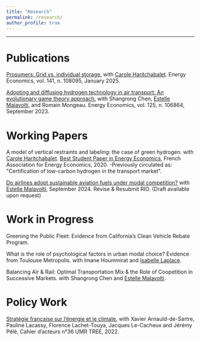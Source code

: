 ```yaml
---
title: "Research"
permalink: /research/
author_profile: true
---
```


---

# Publications

[Prosumers: Grid vs. individual storage.](https://doi.org/10.1016/j.eneco.2024.108095) with [Carole Haritchabalet](https://www.tse-fr.eu/fr/people/carole-haritchabalet). Energy Economics, vol. 141, n. 108095, January 2025.

[Adopting and diffusing hydrogen technology in air transport: An evolutionary game theory approach.](https://www.sciencedirect.com/science/article/pii/S0140988323003626#d1e8012) with Shangrong Chen, [Estelle Malavolti](https://www.tse-fr.eu/people/estelle-malavolti), and Romain Mongeau. Energy Economics, vol. 125, n. 106864, September 2023.


# Working Papers

A model of vertical restraints and labeling: the case of green hydrogen. with [Carole Haritchabalet](https://www.tse-fr.eu/fr/people/carole-haritchabalet). [Best Student Paper in Energy Economics](https://www.faee.fr/fr/51-prix-de-l-aee.html#/awards/2020), French Association for Energy Economics, 2020. -Previously circulated as: "Certification of low-carbon hydrogen in the transport market". 

[Do airlines adopt sustainable aviation fuels under modal competition?](https://chairetravel.enac.fr/wp-content/uploads/2025/02/Sai-Bravo.pdf) with [Estelle Malavolti](https://www.tse-fr.eu/people/estelle-malavolti), September 2024. Revise & Resubmit RIO. (Draft available upon request)
      

# Work in Progress

Greening the Public Fleet: Evidence from California’s Clean Vehicle Rebate Program. 

What is the role of psychological factors in urban modal choice? Evidence from Toulouse Metropolis. with Imane Hoummirat and [Isabelle Laplace](https://cv.hal.science/isabelle-laplace). 

Balancing Air & Rail: Optimal Transportation Mix & the Role of Coopetition in Successive Markets. with Shangrong Chen and [Estelle Malavolti](https://www.tse-fr.eu/people/estelle-malavolti).



# Policy Work

[Stratégie française sur l’énergie et le climate.](https://archivephase1.concertation-strategie-energie-climat.gouv.fr/cahier-dacteur-ndeg36-unite-recherche-mixte-tree-transitions-energetiques-environnementales)
with Xavier Arnauld-de-Sartre, Pauline Lacassy, Florence Lachet-Touya, Jacques Le-Cacheux and Jérémy Pélé, Cahier d’acteurs n°36 UMR TREE, 2022. 

